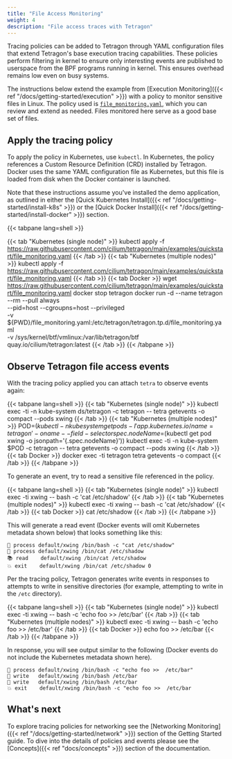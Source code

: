 ```yaml
---
title: "File Access Monitoring"
weight: 4
description: "File access traces with Tetragon"
---
```


Tracing policies can be added to Tetragon through YAML configuration files
that extend Tetragon's base execution tracing capabilities. These policies
perform filtering in kernel to ensure only interesting events are published
to userspace from the BPF programs running in kernel. This ensures overhead
remains low even on busy systems.

The instructions below extend the example from [Execution Monitoring]({{< ref "/docs/getting-started/execution" >}})
with a policy to monitor sensitive files in Linux. The policy used is
[`file_monitoring.yaml`](https://github.com/cilium/tetragon/blob/main/examples/quickstart/file_monitoring.yaml),
which you can review and extend as needed. Files monitored here serve as a good
base set of files.

## Apply the tracing policy

To apply the policy in Kubernetes, use `kubectl`. In Kubernetes, the policy
references a Custom Resource Definition (CRD) installed by Tetragon. Docker uses
the same YAML configuration file as Kubernetes, but this file is loaded from
disk when the Docker container is launched.

Note that these instructions assume you've installed the demo application, as
outlined in either the [Quick Kubernetes Install]({{< ref "/docs/getting-started/install-k8s" >}})
or the [Quick Docker Install]({{< ref "/docs/getting-started/install-docker" >}})
section.

{{< tabpane lang=shell >}}

{{< tab "Kubernetes (single node)" >}}
kubectl apply -f https://raw.githubusercontent.com/cilium/tetragon/main/examples/quickstart/file_monitoring.yaml
{{< /tab >}}
{{< tab "Kubernetes (multiple nodes)" >}}
kubectl apply -f https://raw.githubusercontent.com/cilium/tetragon/main/examples/quickstart/file_monitoring.yaml
{{< /tab >}}
{{< tab Docker >}}
wget https://raw.githubusercontent.com/cilium/tetragon/main/examples/quickstart/file_monitoring.yaml
docker stop tetragon
docker run -d --name tetragon --rm --pull always \
  --pid=host --cgroupns=host --privileged \
  -v ${PWD}/file_monitoring.yaml:/etc/tetragon/tetragon.tp.d/file_monitoring.yaml \
  -v /sys/kernel/btf/vmlinux:/var/lib/tetragon/btf \
  quay.io/cilium/tetragon:latest
{{< /tab >}}
{{< /tabpane >}}

## Observe Tetragon file access events

With the tracing policy applied you can attach `tetra` to observe events again:

{{< tabpane lang=shell >}}
{{< tab "Kubernetes (single node)" >}}
kubectl exec -ti -n kube-system ds/tetragon -c tetragon -- tetra getevents -o compact --pods xwing
{{< /tab >}}
{{< tab "Kubernetes (multiple nodes)" >}}
POD=$(kubectl -n kubesystem get pods -l 'app.kubernetes.io/name=tetragon' -o name --field-selector spec.nodeName=$(kubectl get pod xwing -o jsonpath='{.spec.nodeName}'))
kubectl exec -ti -n kube-system $POD -c tetragon -- tetra getevents -o compact --pods xwing
{{< /tab >}}
{{< tab Docker >}}
docker exec -ti tetragon tetra getevents -o compact
{{< /tab >}}
{{< /tabpane >}}

To generate an event, try to read a sensitive file referenced in the policy.

{{< tabpane lang=shell >}}
{{< tab "Kubernetes (single node)" >}}
kubectl exec -ti xwing -- bash -c 'cat /etc/shadow'
{{< /tab >}}
{{< tab "Kubernetes (multiple nodes)" >}}
kubectl exec -ti xwing -- bash -c 'cat /etc/shadow'
{{< /tab >}}
{{< tab Docker >}}
cat /etc/shadow
{{< /tab >}}
{{< /tabpane >}}

This will generate a read event (Docker events will omit Kubernetes metadata
shown below) that looks something like this:

```
🚀 process default/xwing /bin/bash -c "cat /etc/shadow"
🚀 process default/xwing /bin/cat /etc/shadow
📚 read    default/xwing /bin/cat /etc/shadow
💥 exit    default/xwing /bin/cat /etc/shadow 0
```

Per the tracing policy, Tetragon generates write events in responses to attempts
to write in sensitive directories (for example, attempting to write in the
`/etc` directory).

{{< tabpane lang=shell >}}
{{< tab "Kubernetes (single node)" >}}
kubectl exec -ti xwing -- bash -c 'echo foo >> /etc/bar'
{{< /tab >}}
{{< tab "Kubernetes (multiple nodes)" >}}
kubectl exec -ti xwing -- bash -c 'echo foo >> /etc/bar'
{{< /tab >}}
{{< tab Docker >}}
echo foo >> /etc/bar
{{< /tab >}}
{{< /tabpane >}}

In response, you will see output similar to the following (Docker events do not
include the Kubernetes metadata shown here).

```
🚀 process default/xwing /bin/bash -c "echo foo >>  /etc/bar"
📝 write   default/xwing /bin/bash /etc/bar
📝 write   default/xwing /bin/bash /etc/bar
💥 exit    default/xwing /bin/bash -c "echo foo >>  /etc/bar
```

## What's next

To explore tracing policies for networking see the [Networking Monitoring]({{< ref "/docs/getting-started/network" >}})
section of the Getting Started guide.
To dive into the details of policies and events please see the [Concepts]({{< ref "docs/concepts" >}})
section of the documentation.
